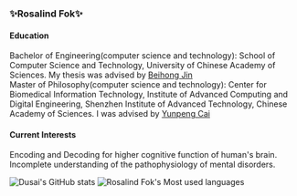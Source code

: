 ### ✨Rosalind Fok✨

<!--
**RosalindFok/RosalindFok** is a ✨ _special_ ✨ repository because its `README.md` (this file) appears on your GitHub profile.

Here are some ideas to get you started:

- 🔭 I’m currently working on ...
- 🌱 I’m currently learning ...
- 👯 I’m looking to collaborate on ...
- 🤔 I’m looking for help with ...
- 💬 Ask me about ...
- 📫 How to reach me: ...
- 😄 Pronouns: ...
- ⚡ Fun fact: ...
-->
#### Education
Bachelor of Engineering(computer science and technology): School of Computer Science and Technology, University of Chinese Academy of Sciences. My thesis was advised by [Beihong Jin](http://work.iscas.ac.cn/index.php/Jinbeihong/index/index)<br>
Master of Philosophy(computer science and technology): Center for Biomedical Information Technology, Institute of Advanced Computing and Digital Engineering, Shenzhen Institute of Advanced Technology, Chinese Academy of Sciences. I was advised by [Yunpeng Cai](https://szs.siat.ac.cn/#/detail?item=%5Bobject%20Object%5D&list=%5Bobject%20Object%5D&contentId=199)

#### Current Interests
Encoding and Decoding for higher cognitive function of human's brain.<br>
Incomplete understanding of the pathophysiology of mental disorders. 

![Dusai's GitHub stats](https://github-readme-stats.vercel.app/api?username=RosalindFok&show_icons=true&theme=radical)
![Rosalind Fok's Most used languages](https://github-readme-stats.vercel.app/api/top-langs?username=RosalindFok&show_icons=true&count_private=true&theme=gotham)
